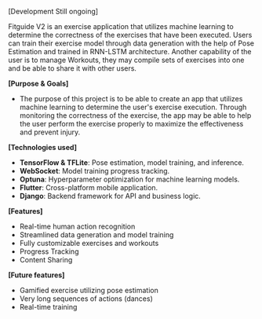 [Development Still ongoing]


Fitguide V2 is an exercise application that utilizes machine learning to determine the correctness of the exercises that have been executed. Users can train their exercise model through data generation with the help of Pose Estimation and trained in RNN-LSTM architecture. Another capability of the user is to manage Workouts, they may compile sets of exercises into one and be able to share it with other users.

**[Purpose & Goals]**
 - The purpose of this project is to be able to create an app that utilizes machine learning to determine the user's exercise execution. Through monitoring the correctness of the exercise, the app may be able to help the user perform the exercise properly to maximize the effectiveness and prevent injury.



**[Technologies used]**
- **TensorFlow & TFLite**: Pose estimation, model training, and inference.
- **WebSocket**: Model training progress tracking.
- **Optuna**: Hyperparameter optimization for machine learning models.
- **Flutter**: Cross-platform mobile application.
- **Django**: Backend framework for API and business logic.


**[Features]**
 - Real-time human action recognition
 - Streamlined data generation and model training
 - Fully customizable exercises and workouts
 - Progress Tracking
 - Content Sharing


**[Future features]** 
- Gamified exercise utilizing pose estimation
- Very long sequences of actions (dances)
- Real-time training
  




  


